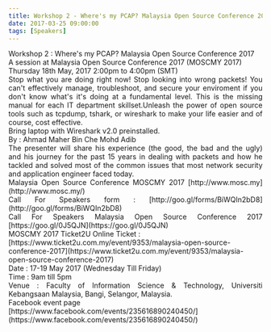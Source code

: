 ```yaml
---
title: Workshop 2 - Where's my PCAP? Malaysia Open Source Conference 2017
date: 2017-03-25 09:00:00
tags: [Speakers]
---
```


<div style="text-align: justify;">Workshop 2 : Where's my PCAP? Malaysia Open Source Conference 2017</div>

<div style="text-align: justify;">A session at Malaysia Open Source Conference 2017 (MOSCMY 2017)</div>

<div style="text-align: justify;">Thursday 18th May, 2017 2:00pm to 4:00pm (SMT)</div>

<div style="text-align: justify;">Stop what you are doing right now! Stop looking into wrong packets! You can't effectively manage, troubleshoot, and secure your enviroment if you don't know what's it's doing at a fundamental level. This is the missing manual for each IT department skillset.Unleash the power of open source tools such as tcpdump, tshark, or wireshark to make your life easier and of course, cost effective.</div>

<div style="text-align: justify;">Bring laptop with Wireshark v2.0 preinstalled.</div>

<div style="text-align: justify;">By : Ahmad Maher Bin Che Mohd Adib</div>

<div style="text-align: justify;">The presenter will share his experience (the good, the bad and the ugly) and his journey for the past 15 years in dealing with packets and how he tackled and solved most of the common issues that most network security and application engineer faced today.</div>

<div style="text-align: justify;">Malaysia Open Source Conference MOSCMY 2017 [http://www.mosc.my](http://www.mosc.my/)</div>

<div style="text-align: justify;">Call For Speakers form : [http://goo.gl/forms/BiWQIn2bD8](http://goo.gl/forms/BiWQIn2bD8)</div>

<div style="text-align: justify;">Call For Speakers Malaysia Open Source Conference 2017 [https://goo.gl/0J5QJN](https://goo.gl/0J5QJN)</div>

<div style="text-align: justify;">MOSCMY 2017 Ticket2U Online Ticket :</div>

<div style="text-align: justify;">[https://www.ticket2u.com.my/event/9353/malaysia-open-source-conference-2017](https://www.ticket2u.com.my/event/9353/malaysia-open-source-conference-2017)</div>

<div style="text-align: justify;">Date : 17-19 May 2017 (Wednesday Till Friday)</div>

<div style="text-align: justify;">Time : 9am till 5pm</div>

<div style="text-align: justify;">Venue : Faculty of Information Science & Technology, Universiti Kebangsaan Malaysia, Bangi, Selangor, Malaysia.</div>

<div style="text-align: justify;">Facebook event page</div>

<div style="text-align: justify;">[https://www.facebook.com/events/235616890240450/](https://www.facebook.com/events/235616890240450/)</div>